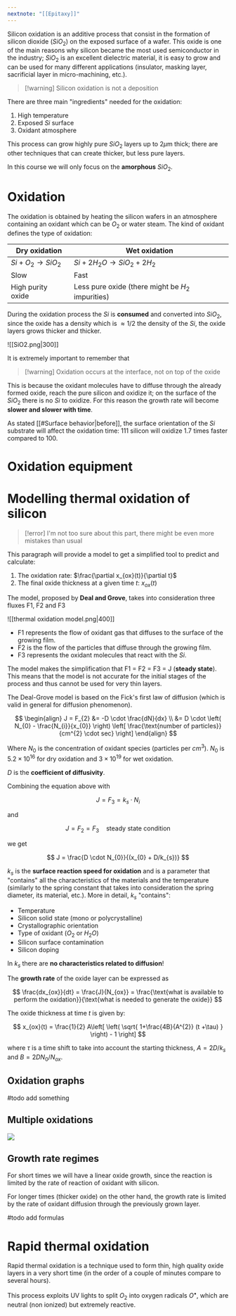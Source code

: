 ```yaml
---
nextnote: "[[Epitaxy]]"
---
```


Silicon oxidation is an additive process that consist in the formation of silicon dioxide ($SiO_{2}$) on the exposed surface of a wafer. This oxide is one of the main reasons why silicon became the most used semiconductor in the industry; $SiO_{2}$ is an excellent dielectric material, it is easy to grow and can be used for many different applications (insulator, masking layer, sacrificial layer in micro-machining, etc.).

>[!warning] Silicon oxidation is not a deposition

There are three main "ingredients" needed for the oxidation:

1) High temperature
2) Exposed $Si$ surface
3) Oxidant atmosphere

This process can grow highly pure $SiO_{2}$ layers up to 2$\mu$m thick; there are other techniques that can create thicker, but less pure layers.

In this course we will only focus on the **amorphous** $SiO_{2}$.

# Oxidation

The oxidation is obtained by heating the silicon wafers in an atmosphere containing an oxidant which can be $O_{2}$ or water steam. The kind of oxidant defines the type of oxidation:

| **Dry oxidation**        | **Wet oxidation**                    |
| ------------------------ | ------------------------------------ |
| $Si + O_{2} \to SiO_{2}$ | $Si + 2 H_{2}O \to SiO_{2} + 2H_{2}$ |
| Slow                     | Fast                                 |
| High purity oxide        | Less pure oxide (there might be $H_{2}$ impurities)                                     |

During the oxidation process the $Si$ is **consumed** and converted into $SiO_{2}$, since the oxide has a density which is $\approx 1/2$ the density of the $Si$, the oxide layers grows thicker and thicker.

![[SiO2.png|300]]

It is extremely important to remember that

>[!warning] Oxidation occurs at the interface, not on top of the oxide

This is because the oxidant molecules have to diffuse through the already formed oxide, reach the pure silicon and oxidize it; on the surface of the $SiO_{2}$ there is no $Si$ to oxidize. For this reason the growth rate will become **slower and slower with time**.

As stated [[#Surface behavior|before]], the surface orientation of the $Si$ substrate will affect the oxidation time: 111 silicon will oxidize 1.7 times faster compared to 100.

# Oxidation equipment



# Modelling thermal oxidation of silicon

> [!error] I'm not too sure about this part, there might be even more mistakes than usual

This paragraph will provide a model to get a simplified tool to predict and calculate:

1) The oxidation rate: $\frac{\partial x_{ox}(t)}{\partial t}$  
2) The final oxide thickness at a given time $t$: $x_{ox}(t)$

The model, proposed by **Deal and Grove**, takes into consideration three fluxes F1, F2 and F3

![[thermal oxidation model.png|400]]

- F1 represents the flow of oxidant gas that diffuses to the surface of the growing film.
- F2 is the flow of the particles that diffuse through the growing film.
- F3  represents the oxidant molecules that react with the $Si$.

The model makes the simplification that F1 = F2 = F3 = J (**steady state**). This means that the model is not accurate for the initial stages of the process and thus cannot be used for very thin layers.

The Deal-Grove model is based on the Fick's first law of diffusion (which is valid in general for diffusion phenomenon).

$$
\begin{align}
J = F_{2} &= -D \cdot \frac{dN}{dx}  \\
&= D \cdot \left( N_{0} - \frac{N_{i}}{x_{0}} \right) \left[ \frac{\text{number of particles}}{cm^{2} \cdot sec} \right]
\end{align}
$$

Where $N_{0}$ is the concentration of oxidant species (particles per $cm^{3}$). $N_{0}$ is $5.2 \times 10^{16}$ for dry oxidation and $3\times 10^{19}$ for wet oxidation.

$D$ is the **coefficient of diffusivity**.

Combining the equation above with 

$$
J = F_{3} = k_{s} \cdot N_{i}
$$

and 

$$
J = F_{2} = F_{3} \quad \text{steady state condition}
$$

we get 

$$
J = \frac{D \cdot N_{0}}{(x_{0} + D/k_{s})}
$$

$k_{s}$ is the **surface reaction speed for oxidation** and is a parameter that "contains" all the characteristics of the materials and the temperature (similarly to the spring constant that takes into consideration the spring diameter, its material, etc.). More in detail, $k_{s}$ "contains":

- Temperature
- Silicon solid state (mono or polycrystalline)
- Crystallographic orientation
- Type of oxidant ($O_2$ or $H_2O$)
- Silicon surface contamination
- Silicon doping

In $k_{s}$ there are **no characteristics related to diffusion**!

The **growth rate** of the oxide layer can be expressed as 

$$
\frac{dx_{ox}}{dt} = \frac{J}{N_{ox}} = \frac{\text{what is available to perform the oxidation}}{\text{what is needed to generate the oxide}}
$$

The oxide thickness at time $t$ is given by: 

$$
x_{ox}(t) = \frac{1}{2} A\left[ \left( \sqrt{ 1+\frac{4B}{A^{2}} (t +\tau) } \right) - 1 \right]
$$

where $\tau$ is a time shift to take into account the starting thickness, $A = 2D/k_{s}$ and $B = 2DN_0/N_{ox}$.


## Oxidation graphs

#todo add something

## Multiple oxidations

<img src="https://i.imgur.com/BTqYo1I.gif">

## Growth rate regimes

For short times we will have a linear oxide growth, since the reaction is limited by the rate of reaction of oxidant with silicon.

For longer times (thicker oxide) on the other hand, the growth rate is limited by the rate of oxidant diffusion through the previously grown layer.

#todo add formulas

# Rapid thermal oxidation

Rapid thermal oxidation is a technique used to form thin, high quality oxide layers in a very short time (in the order of a couple of minutes compare to several hours).

This process exploits UV lights to split $O_{2}$ into oxygen radicals $O^{\bullet}$, which are neutral (non ionized) but extremely reactive.

